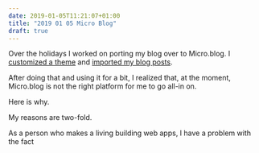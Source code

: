 ```yaml
---
date: 2019-01-05T11:21:07+01:00
title: "2019 01 05 Micro Blog"
draft: true
---
```


Over the holidays I worked on porting my blog over to Micro.blog. I [customized a theme]() and [imported my blog posts](). 

After doing that and using it for a bit, I realized that, at the moment, Micro.blog is not the right platform for me to go all-in on. 

Here is why. 

My reasons are two-fold. 

As a person who makes a living building web apps, I have a problem with the fact 